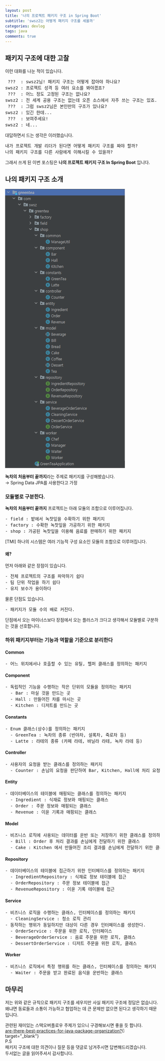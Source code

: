 ```yaml
---
layout: post 
title: '나의 프로젝트 패키지 구조 in Spring Boot'
subtitle: 'swsz2는 어떻게 패키지 구조를 세울까'
categories: devlog 
tags: java
comments: true
---
```

## 패키지 구조에 대한 고찰
이런 대화를 나눈 적이 있습니다.
<pre>
 ???  : swsz2님! 패키지 구조는 어떻게 잡아야 하나요?   
swsz2 : 프로젝트 성격 등 여러 요소를 봐야겠죠?
 ???  : 어느 정도 고정된 구조는 없나요?  
swsz2 : 전 세계 공용 구조는 없는데 오픈 소스에서 자주 쓰는 구조는 있죠.
 ???  : 그럼 swsz2님은 본인만의 구조가 있나요?
swsz2 : 있긴 한데...
 ???  : 보여주세요!
swsz2 : 네...
</pre>

대답하면서 드는 생각은 이러했습니다.
<pre>
내가 프로젝트 개발 리더가 된다면 어떻게 패키지 구조를 짜야 할까?
나의 패키지 구조를 다른 사람에게 이해시킬 수 있을까? 
</pre>

그래서 쓰게 된 이번 포스팅은 **나의 프로젝트 패키지 구조 In Spring Boot** 입니다.

## 나의 패키지 구조 소개
![my-package-structure-in-spring-boot](/assets/img/post/my-package-structure-in-spring-boot.PNG)

**녹차의 처음부터 끝까지**라는 주제로 패키지를 구성해봤습니다.   
→ Spring Data JPA를 사용한다고 가정
<br>

### 모듈별로 구분한다.
**녹차의 처음부터 끝까지** 프로젝트는 아래 모듈의 조합으로 이루어집니다.
<pre>
- field : 밭에서 녹찻잎을 수확하기 위한 패키지
- factory : 수확한 녹찻잎을 가공하기 위한 패키지
- shop : 가공된 녹찻잎을 이용해 음료를 판매하기 위한 패키지
</pre>
[TMI] 하나의 시스템은 여러 기능적 구성 요소인 모듈의 조합으로 이루어집니다.

#### 왜?
먼저 아래와 같은 장점이 있습니다.
<pre>
- 전체 프로젝트의 구조를 파악하기 쉽다
- 팀 단위 작업을 하기 쉽다
- 유지 보수가 용이하다
</pre>
물론 단점도 있습니다.
<pre>
- 패키지가 모듈 수의 배로 커진다.
</pre>
단점에서 오는 마이너스보다 장점에서 오는 플러스가 크다고 생각해서 모듈별로 구분하는 것을 선호합니다.  

### 하위 패키지부터는 기능과 역할을 기준으로 분리한다
#### Common
<pre>
- 어느 위치에서나 호출할 수 있는 유틸, 헬퍼 클래스를 정의하는 패키지
</pre>
#### Component
<pre>
- 독립적인 기능을 수행하는 작은 단위의 모듈을 정의하는 패키지
  - Bar : 마실 것을 만드는 곳
  - Hall : 만들어진 차를 마시는 곳
  - Kitchen : 디저트를 만드는 곳
</pre>
#### Constants
<pre>
- Enum 클래스(상수)를 정의하는 패키지
  - GreenTea : 녹차의 종류 (반야차, 설록차, 죽로차 등)
  - Latte : 라테의 종류 (카페 라테, 바닐라 라테, 녹차 라테 등) 
</pre>
#### Controller
<pre>
- 사용자의 요청을 받는 클래스를 정의하는 패키지
  - Counter : 손님의 요청을 판단하여 Bar, Kitchen, Hall에 처리 요청
</pre>
#### Entity
<pre>
- 데이터베이스의 테이블에 매핑되는 클래스를 정의하는 패키지
  - Ingredient : 식재료 정보와 매핑되는 클래스
  - Order : 주문 정보와 매핑되는 클래스
  - Revenue : 이윤 기록과 매핑되는 클래스
</pre>
#### Model
<pre>
- 비즈니스 로직에 사용되는 데이터를 운반 또는 저장하기 위한 클래스를 정의하는 패키지
  - Bill : Order 후 처리 결과를 손님에게 전달하기 위한 클래스
  - Cake : Kitchen 에서 만들어진 조리 결과를 손님에게 전달하기 위한 클래스
</pre>
#### Repository
<pre>
- 데이터베이스의 테이블에 접근하기 위한 인터페이스를 정의하는 패키지
  - IngredientRepository : 식재료 정보 테이블에 접근
  - OrderRepository : 주문 정보 테이블에 접근
  - RevenueRepository : 이윤 기록 테이블에 접근
</pre>
#### Service
<pre>
- 비즈니스 로직을 수행하는 클래스, 인터페이스를 정의하는 패키지
  - CleaningService : 청소 로직 관리
- 동작하는 행위가 동일하지만 대상이 다른 경우 인터페이스를 생성한다.
  - OrderService : 주문을 위한 로직, 인터페이스
  - BeverageOrderService : 음료 주문을 위한 로직, 클래스
  - DessertOrderService : 디저트 주문을 위한 로직, 클래스
</pre>
#### Worker
<pre>
- 비즈니스 로직에서 특정 행위를 하는 클래스, 인터페이스를 정의하는 패키지
  - Waiter : 주문을 받고 완료된 음식을 운반하는 클래스
</pre>

## 마무리
저는 위와 같은 규칙으로 패키지 구조를 세우지만 사실 패키지 구조에 정답은 없습니다.  
왜냐면 동료들과 소통이 가능하고 협업하는 데 큰 문제만 없으면 된다고 생각하기 때문입니다.  

관련된 재미있는 스택오버플로우 주제가 있으니 구경해보시면 좋을 듯 합니다.  
[are-there-best-practices-for-java-package-organization?](https://stackoverflow.com/questions/3226282/are-there-best-practices-for-java-package-organization){: target="_blank"}
<br>
P.S  
패키지 구조에 대한 의견이나 질문 등을 댓글로 남겨주시면 답변해드리겠습니다.  
두서없는 글을 읽어주셔서 감사합니다.  
